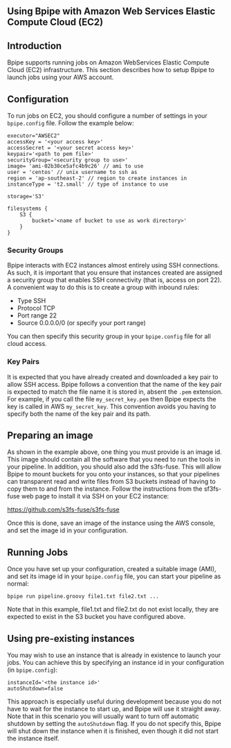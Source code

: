 ## Using Bpipe with Amazon Web Services Elastic Compute Cloud (EC2)

## Introduction

Bpipe supports running jobs on Amazon WebServices Elastic Compute Cloud (EC2) infrastructure.
This section describes how to setup Bpipe to launch jobs using your AWS account.

## Configuration

To run jobs on EC2, you should configure a number of settings in your `bpipe.config` file. Follow the 
example below:

```
executor="AWSEC2"
accessKey = '<your access key>'
accessSecret = '<your secret access key>'
keypair='<path to pem file>'
securityGroup='<security group to use>'
image= 'ami-02b30ce5afc4b9c26' // ami to use
user = 'centos' // unix username to ssh as
region = 'ap-southeast-2' // region to create instances in
instanceType = 't2.small' // type of instance to use

storage='S3'

filesystems {
    S3 {
        bucket='<name of bucket to use as work directory>'
    }
}
```

### Security Groups

Bpipe interacts with EC2 instances almost entirely using SSH connections. As such, it is important
that you ensure that instances created are assigned a security group that enables SSH
connectivity (that is, access on port 22). A convenient way to do this is to create a 
group with inbound rules:

- Type SSH
- Protocol TCP
- Port range 22
- Source 0.0.0.0/0  (or specify your port range)

You can then specify this security group in your `bpipe.config` file for all cloud access.

### Key Pairs

It is expected that you have already created and downloaded a key pair to allow
SSH access. Bpipe follows a convention that the name of the key pair is expected to match 
the file name it is stored in, absent the `.pem` extension. For example, if you call the 
file `my_secret_key.pem` then Bpipe expects the key is called in AWS `my_secret_key`. This
convention avoids you having to specify both the name of the key pair and its path.

## Preparing an image

As shown in the example above, one thing you must provide is an image id. This image
should contain all the software that you need to run the tools in your pipeline. In addition,
you should also add the s3fs-fuse. This will allow Bpipe to mount buckets for you onto your 
instances, so that your pipelines can transparent read and write files from S3 buckets instead of 
having to copy them to and from the instance. Follow the instructions from the sf3fs-fuse 
web page to install it via SSH on your EC2 instance:

https://github.com/s3fs-fuse/s3fs-fuse

Once this is done, save an image of the instance using the AWS console, and set the image
id in your configuration.

## Running Jobs

Once you have set up your configuration, created a suitable image (AMI), and set its image id in 
your `bpipe.config` file, you can start your pipeline as normal:

```
bpipe run pipeline.groovy file1.txt file2.txt ...
```

Note that in this example, file1.txt and file2.txt do not exist locally, they are expected to
exist in the S3 bucket you have configured above.


## Using pre-existing instances

You may wish to use an instance that is already in existence to launch your jobs. You can achieve
this by specifying an instance id in your configuration (in `bpipe.config`):

```
instanceId='<the instance id>'
autoShutdown=false
```

This approach is especially useful during development because you do not have to wait for the
instance to start up, and Bpipe will use it straight away.  Note that in this scenario
you will usually want to turn off automatic shutdown by setting the `autoShutdown` flag. If you
do not specify this, Bpipe will shut down the instance when it is finished, even though it
did not start the instance itself.



